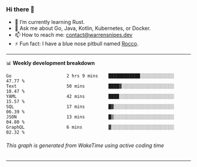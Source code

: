 ### Hi there 👋

- 🌱 I’m currently learning Rust.
- 💬 Ask me about Go, Java, Kotlin, Kubernetes, or Docker.
- 📫 How to reach me: contact@warrensnipes.dev
- ⚡ Fun fact: I have a blue nose pitbull named [Rocco](https://i.imgur.com/iLsSCKu.jpg).

-------

📊 **Weekly development breakdown**
<!--START_SECTION:waka-->

```text
Go                     2 hrs 9 mins    ████████████░░░░░░░░░░░░░   47.77 %
Text                   50 mins         ████▓░░░░░░░░░░░░░░░░░░░░   18.47 %
YAML                   42 mins         ████░░░░░░░░░░░░░░░░░░░░░   15.57 %
SQL                    17 mins         █▓░░░░░░░░░░░░░░░░░░░░░░░   06.39 %
JSON                   13 mins         █▒░░░░░░░░░░░░░░░░░░░░░░░   04.80 %
GraphQL                6 mins          ▓░░░░░░░░░░░░░░░░░░░░░░░░   02.32 %
```

<!--END_SECTION:waka-->
###### *This graph is generated from WakeTime using active coding time*
-------
